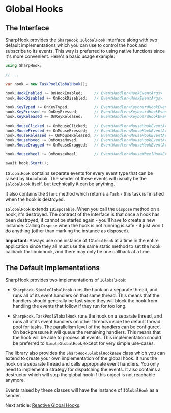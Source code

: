 # Global Hooks

## The Interface

SharpHook provides the `SharpHook.IGlobalHook` interface along with two default implementations which you can use
to control the hook and subscribe to its events. This way is preferred to using native functions since it's more
convenient. Here's a basic usage example:

```C#
using SharpHook;

// ...

var hook = new TaskPoolGlobalHook();

hook.HookEnabled += OnHookEnabled;     // EventHandler<HookEventArgs>
hook.HookDisabled += OnHookDisabled;   // EventHandler<HookEventArgs>

hook.KeyTyped += OnKeyTyped;           // EventHandler<KeyboardHookEventArgs>
hook.KeyPressed += OnKeyPressed;       // EventHandler<KeyboardHookEventArgs>
hook.KeyReleased += OnKeyReleased;     // EventHandler<KeyboardHookEventArgs>

hook.MouseClicked += OnMouseClicked;   // EventHandler<MouseHookEventArgs>
hook.MousePressed += OnMousePressed;   // EventHandler<MouseHookEventArgs>
hook.MouseReleased += OnMouseReleased; // EventHandler<MouseHookEventArgs>
hook.MouseMoved += OnMouseMoved;       // EventHandler<MouseHookEventArgs>
hook.MouseDragged += OnMouseDragged;   // EventHandler<MouseHookEventArgs>

hook.MouseWheel += OnMouseWheel;       // EventHandler<MouseWheelHookEventArgs>

await hook.Start();
```

`IGlobalHook` contains separate events for every event type that can be raised by libuiohook. The sender of these
events will usually be the `IGlobalHook` itself, but technically it can be anything. 

It also contains the `Start` method which returns a `Task` - this task is finished when the hook is destroyed.

`IGlobalHook` extends `IDisposable`. When you call the `Dispose` method on a hook, it's destroyed. The contract of
the interface is that once a hook has been destroyed, it cannot be started again - you'll have to create a new instance.
Calling `Dispose` when the hook is not running is safe - it just won't do anything (other than marking the instance as
disposed).

**Important**: Always use one instance of `IGlobalHook` at a time in the entire application since they all must use
the same static method to set the hook callback for libuiohook, and there may only be one callback at a time.

## The Default Implementations

SharpHook provides two implementations of `IGlobalHook`:

- `SharpHook.SimpleGlobalHook` runs the hook on a separate thread, and runs all of its event handlers on that same
thread. This means that the handlers should generally be fast since they will block the hook from handling the events
that follow if they run for too long.

- `SharpHook.TaskPoolGlobalHook` runs the hook on a separate thread, and runs all of its event handlers on other
threads inside the default thread pool for tasks. The parallelism level of the handlers can be configured. On
backpressure it will queue the remaining handlers. This means that the hook will be able to process all events. This
implementation should be preferred to `SimpleGlobalHook` except for very simple use-cases.

The library also provides the `SharpHook.GlobalHookBase` class which you can extend to create your own
implementation of the global hook. It runs the hook on a separate thread and calls appropriate event handlers. You only
need to implement a strategy for dispatching the events. It also contains a destructor which will stop the global hook
if this object is not reachable anymore.

Events raised by these classes will have the instance of `IGlobalHook` as a sender.

Next article: [Reactive Global Hooks](reactive.md).
